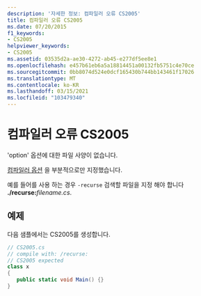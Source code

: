 ```yaml
---
description: '자세한 정보: 컴파일러 오류 CS2005'
title: 컴파일러 오류 CS2005
ms.date: 07/20/2015
f1_keywords:
- CS2005
helpviewer_keywords:
- CS2005
ms.assetid: 03535d2a-ae30-4272-ab45-e277df5ee8e1
ms.openlocfilehash: e457b61eb6a5a18814451a00132fb5751c4e70ce
ms.sourcegitcommit: 0bb8074d524e0dcf165430b744bb143461f17026
ms.translationtype: MT
ms.contentlocale: ko-KR
ms.lasthandoff: 03/15/2021
ms.locfileid: "103479340"
---
```

# <a name="compiler-error-cs2005"></a>컴파일러 오류 CS2005

'option' 옵션에 대한 파일 사양이 없습니다.  
  
 [컴파일러 옵션](../language-reference/compiler-options/index.md) 을 부분적으로만 지정했습니다.  
  
 예를 들어를 사용 하는 경우 `-recurse` 검색할 파일을 지정 해야 합니다 **./recurse:**_filename_*_.cs_*.  
  
## <a name="example"></a>예제  

 다음 샘플에서는 CS2005를 생성합니다.  
  
```csharp  
// CS2005.cs  
// compile with: /recurse:  
// CS2005 expected  
class x  
{  
   public static void Main() {}  
}  
```
